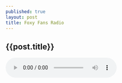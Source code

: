 ```yaml
---
published: true
layout: post
title: Foxy Fans Radio
---
```



## {{post.title}}

         
      
<audio controls src="http://tuner.hit104.com/;"><audio>
 	




